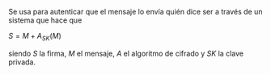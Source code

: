 Se usa para autenticar que el mensaje lo envía quién dice ser a través de un sistema que hace que

$S = M + A_{SK}(M)$

siendo $S$ la firma, $M$ el mensaje, $A$ el algoritmo de cifrado y $SK$ la clave privada.